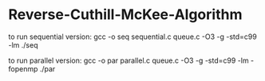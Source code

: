 # Reverse-Cuthill-McKee-Algorithm
to run sequential version:
	gcc -o seq sequential.c queue.c -O3 -g -std=c99 -lm
	./seq

to run parallel version:
	gcc -o par parallel.c queue.c -O3 -g -std=c99 -lm -fopenmp
	./par
